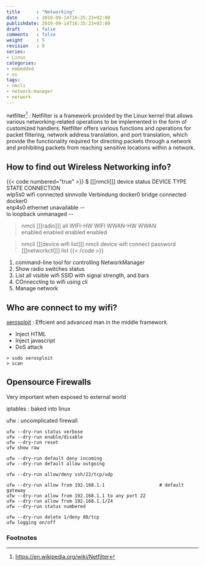 ```yaml
---
title      : "Networking"
date       : 2019-09-14T16:35:23+02:00
publishdate: 2019-09-14T16:35:23+02:00
draft      : false
comments   : false
weight     : 5
revision   : 0
series:
- Linux
categories:
- embedded
- os
tags:
- nmcli
- network-manager
- network
---
```


netfilter[^1]
: Netfilter is a framework provided by the Linux kernel that allows various networking-related operations to be implemented in the form of customized handlers. Netfilter offers various functions and operations for packet filtering, network address translation, and port translation, which provide the functionality required for directing packets through a network and prohibiting packets from reaching sensitive locations within a network.
<!-- more -->

## How to find out Wireless Networking info?

{{< code numbered="true" >}}
$ [[[nmcli]]] device status
DEVICE   TYPE      STATE        CONNECTION           
wlp5s0   wifi      connected    sinnvolle Verbindung 
docker0  bridge    connected    docker0              
enp4s0   ethernet  unavailable  --                   
lo       loopback  unmanaged    --

> nmcli [[[radio]]] all
WIFI-HW  WIFI     WWAN-HW  WWAN    
enabled  enabled  enabled  enabled 

> nmcli [[[device wifi list]]]
> nmcli device wifi connect <SSID> password <PASSWORD>
> [[[networkctl]]] list
{{< /code >}}

1. command-line tool for controlling NetworkManager
2. Show radio switches status
3. List all visible wifi SSID with signal strength, and bars
4. COnneccting to wifi using cli
5. Manage network

## Who are connect to my wifi?

[xerosploit](https://github.com/LionSec/xerosploit)
: Effcient and advanced man in the middle framework
* Inject HTML
* Inject javascript
* DoS attack

```
> sudo xerosploit
> scan
```

## Opensource Firewalls

Very important when exposed to external world

iptables
: baked into linux

ufw
: uncomplicated firewall

```
ufw --dry-run status verbose
ufw --dry-run enable/disable
ufw --dry-run reset
ufw show raw

ufw --dry-run default deny incoming
ufw --dry-run default allow outgoing

ufw --dry-run allow/deny ssh/22/tcp/udp

ufw --dry-run allow from 192.168.1.1                    # default gateway
ufw --dry-run allow from 192.168.1.1 to any port 22
ufw --dry-run allow from 192.168.1.1/24
ufw --dry-run status numbered

ufw --dry-run delete 1/deny 80/tcp
ufw logging on/off
```

### Footnotes

[^1]: https://en.wikipedia.org/wiki/Netfilter
[^2]:
